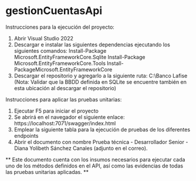 # gestionCuentasApi
Instrucciones para la ejecución del proyecto:
1. Abrir Visual Studio 2022
2. Descargar e instalar las siguientes dependencias ejecutando los siguientes comandos:
  Install-Package Microsoft.EntityFrameworkCore.Sqlite
  Install-Package Microsoft.EntityFrameworkCore.Tools
  Install-PackageMicrosoft.EntityFrameworkCore
4. Descargar el repositorio y agregarlo a la siguiente ruta: C:\Banco Lafise (Nota: Validar que la BBDD definida en SQLite se encuentre también en esta ubicación al descargar el repositorio)

Instrucciones para aplicar las pruebas unitarias:
1. Ejecutar F5 para iniciar el proyecto
2. Se abrirá en el navegador el siguiente enlace: https://localhost:7071/swagger/index.html
3. Emplear la siguiente tabla para la ejecución de pruebas de los diferentes endpoints
4. Abrir el documento con nombre Prueba técnica - Desarrollador Senior - Diana Yolibeth Sánchez Canales (adjunto en el correo).

** Este documento cuenta con los insumos necesarios para ejecutar cada uno de los métodos definidos en el API, así como las evidencias de todas las pruebas unitarias aplicadas. **

